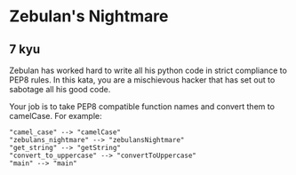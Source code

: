 # Zebulan's Nightmare
## 7 kyu

Zebulan has worked hard to write all his python code in strict compliance to PEP8 rules. In this kata, you are a mischievous hacker that has set out to sabotage all his good code.

Your job is to take PEP8 compatible function names and convert them to camelCase. For example:
```
"camel_case" --> "camelCase"
"zebulans_nightmare" --> "zebulansNightmare"
"get_string" --> "getString"
"convert_to_uppercase" --> "convertToUppercase"
"main" --> "main"
```
